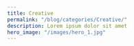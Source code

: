 ```yaml
---
title: Creative
permalink: "/blog/categories/Creative/"
description: Lorem ipsum dolor sit amet
hero_image: "/images/hero_1.jpg"
---
```


